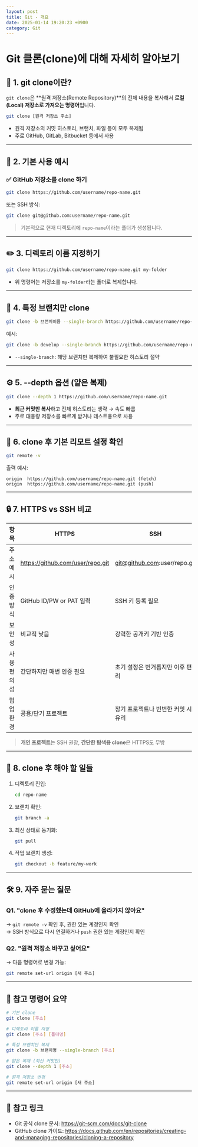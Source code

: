 ```yaml
---
layout: post
title: Git - 개요
date: 2025-01-14 19:20:23 +0900
category: Git
---
```

# Git 클론(clone)에 대해 자세히 알아보기

## 📌 1. git clone이란?

`git clone`은 **원격 저장소(Remote Repository)**의 전체 내용을 복사해서 **로컬(Local) 저장소로 가져오는 명령어**입니다.

```bash
git clone [원격 저장소 주소]
```

- 원격 저장소의 커밋 히스토리, 브랜치, 파일 등이 모두 복제됨
- 주로 GitHub, GitLab, Bitbucket 등에서 사용

---

## 🧪 2. 기본 사용 예시

### ✅ GitHub 저장소를 clone 하기

```bash
git clone https://github.com/username/repo-name.git
```

또는 SSH 방식:

```bash
git clone git@github.com:username/repo-name.git
```

> 기본적으로 현재 디렉토리에 `repo-name`이라는 폴더가 생성됩니다.

---

## ✏️ 3. 디렉토리 이름 지정하기

```bash
git clone https://github.com/username/repo-name.git my-folder
```

- 위 명령어는 저장소를 `my-folder`라는 폴더로 복제합니다.

---

## 🔧 4. 특정 브랜치만 clone

```bash
git clone -b 브랜치이름 --single-branch https://github.com/username/repo-name.git
```

예시:

```bash
git clone -b develop --single-branch https://github.com/username/repo-name.git
```

- `--single-branch`: 해당 브랜치만 복제하여 불필요한 히스토리 절약

---

## ⚙️ 5. --depth 옵션 (얕은 복제)

```bash
git clone --depth 1 https://github.com/username/repo-name.git
```

- **최근 커밋만 복사**하고 전체 히스토리는 생략 → 속도 빠름
- 주로 대용량 저장소를 빠르게 받거나 테스트용으로 사용

---

## 🔄 6. clone 후 기본 리모트 설정 확인

```bash
git remote -v
```

출력 예시:

```
origin  https://github.com/username/repo-name.git (fetch)
origin  https://github.com/username/repo-name.git (push)
```

---

## 🔒 7. HTTPS vs SSH 비교

| 항목 | HTTPS | SSH |
|------|-------|-----|
| 주소 예시 | https://github.com/user/repo.git | git@github.com:user/repo.git |
| 인증 방식 | GitHub ID/PW or PAT 입력 | SSH 키 등록 필요 |
| 보안성 | 비교적 낮음 | 강력한 공개키 기반 인증 |
| 사용 편의성 | 간단하지만 매번 인증 필요 | 초기 설정은 번거롭지만 이후 편리 |
| 협업 환경 | 공용/단기 프로젝트 | 장기 프로젝트나 빈번한 커밋 시 유리 |

> **개인 프로젝트**는 SSH 권장, **간단한 탐색용 clone**은 HTTPS도 무방

---

## 🧠 8. clone 후 해야 할 일들

1. 디렉토리 진입:
   ```bash
   cd repo-name
   ```

2. 브랜치 확인:
   ```bash
   git branch -a
   ```

3. 최신 상태로 동기화:
   ```bash
   git pull
   ```

4. 작업 브랜치 생성:
   ```bash
   git checkout -b feature/my-work
   ```

---

## 🛠️ 9. 자주 묻는 질문

### Q1. "clone 후 수정했는데 GitHub에 올라가지 않아요"
→ `git remote -v` 확인 후, 권한 있는 계정인지 확인  
→ SSH 방식으로 다시 연결하거나 `push` 권한 있는 계정인지 확인

### Q2. "원격 저장소 바꾸고 싶어요"
→ 다음 명령어로 변경 가능:
```bash
git remote set-url origin [새 주소]
```

---

## 📎 참고 명령어 요약

```bash
# 기본 clone
git clone [주소]

# 디렉토리 이름 지정
git clone [주소] [폴더명]

# 특정 브랜치만 복제
git clone -b 브랜치명 --single-branch [주소]

# 얕은 복제 (최신 커밋만)
git clone --depth 1 [주소]

# 원격 저장소 변경
git remote set-url origin [새 주소]
```

---

## 🔗 참고 링크

- Git 공식 clone 문서: https://git-scm.com/docs/git-clone
- GitHub clone 가이드: https://docs.github.com/en/repositories/creating-and-managing-repositories/cloning-a-repository
